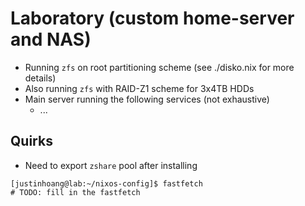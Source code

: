 # Laboratory (custom home-server and NAS)

- Running `zfs` on root partitioning scheme (see ./disko.nix for more details)
- Also running `zfs` with RAID-Z1 scheme for 3x4TB HDDs
- Main server running the following services (not exhaustive)
  <!-- TODO: fill in the services once i've built and setup the computer -->
  - ...

## Quirks

- Need to export `zshare` pool after installing

```text
[justinhoang@lab:~/nixos-config]$ fastfetch
# TODO: fill in the fastfetch
```
